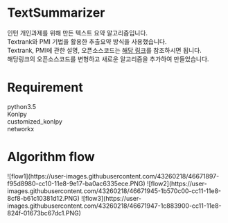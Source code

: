 # TextSummarizer
인턴 개인과제를 위해 만든 텍스트 요약 알고리즘입니다.<br>Textrank와 PMI 기법을 활용한 추출요약 방식을 사용했습니다.<br>Textrank, PMI에 관한 설명, 오픈소스코드는 [해당 링크](https://bab2min.tistory.com/552)를 참조하시면 됩니다.<br>
해당링크의 오픈소스코드를 변형하고 새로운 알고리즘을 추가하여 만들었습니다.


# Requirement
python3.5<br>
Konlpy<br>
customized_konlpy<br>
networkx<br>

# Algorithm flow
<div>
![flow1](https://user-images.githubusercontent.com/43260218/46671897-f95d8980-cc10-11e8-9e17-ba0ac6335ece.PNG)
![flow2](https://user-images.githubusercontent.com/43260218/46671945-1b570c00-cc11-11e8-8cf8-b61c10381d12.PNG)
![flow3](https://user-images.githubusercontent.com/43260218/46671947-1c883900-cc11-11e8-824f-01673bc67dc1.PNG)
</div>

